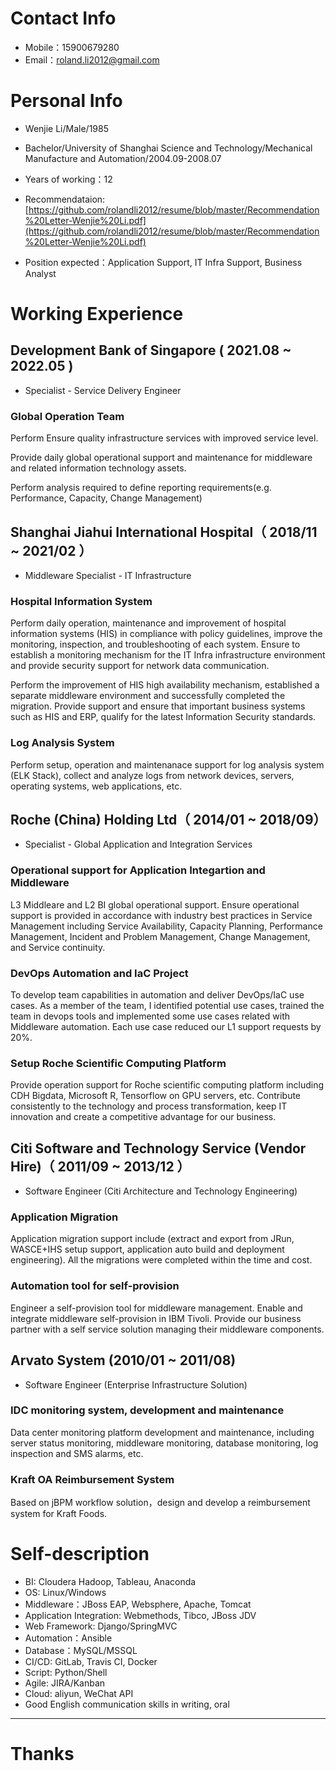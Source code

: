 # Contact Info

- Mobile：15900679280
- Email：roland.li2012@gmail.com


# Personal Info

 - Wenjie Li/Male/1985
 - Bachelor/University of Shanghai Science and Technology/Mechanical Manufacture and Automation/2004.09-2008.07
 - Years of working：12
 - Recommendataion: [https://github.com/rolandli2012/resume/blob/master/Recommendation%20Letter-Wenjie%20Li.pdf](https://github.com/rolandli2012/resume/blob/master/Recommendation%20Letter-Wenjie%20Li.pdf)

 - Position expected：Application Support, IT Infra Support, Business Analyst

# Working Experience

## Development Bank of Singapore ( 2021.08 ~ 2022.05 )
- Specialist - Service Delivery Engineer

### Global Operation Team

Perform Ensure quality infrastructure services with improved service level.

Provide daily global operational support and maintenance for middleware and related information
technology assets.

Perform analysis required to define reporting requirements(e.g. Performance, Capacity, Change
Management)

## Shanghai Jiahui International Hospital（ 2018/11 ~ 2021/02 ）
- Middleware Specialist - IT Infrastructure

### Hospital Information System
Perform daily operation, maintenance and improvement of hospital information systems (HIS) in compliance with policy guidelines, improve the monitoring, inspection, and troubleshooting of each system. Ensure to establish a monitoring mechanism for the IT Infra infrastructure environment and provide security support for network data communication.

Perform the improvement of HIS high availability mechanism, established a separate middleware environment and successfully completed the migration. Provide support and ensure that important business systems such as HIS and ERP, qualify for the latest Information Security standards.

### Log Analysis System
Perform setup, operation and maintenanace support for log analysis system (ELK Stack), collect and analyze logs from network devices, servers, operating systems, web applications, etc.

## Roche (China) Holding Ltd（ 2014/01 ~ 2018/09）
- Specialist - Global Application and Integration Services

### Operational support for Application Integartion and Middleware
L3 Middleare and L2 BI global operational support. Ensure operational support is provided in accordance with industry best practices in Service Management including Service Availability, Capacity Planning, Performance Management, Incident and Problem Management, Change Management, and Service continuity.

### DevOps Automation and IaC Project
To develop team capabilities in automation and deliver DevOps/IaC use cases. As a member of the team, I identified potential use cases, trained the team in devops tools and implemented some use cases related with Middleware automation.  Each use case reduced our L1 support requests by 20%. 

### Setup Roche Scientific Computing Platform
Provide operation support for Roche scientific computing platform including CDH Bigdata, Microsoft R, Tensorflow on GPU servers, etc. Contribute consistently to the technology and process transformation, keep IT innovation and create a competitive advantage for our business.

## Citi Software and Technology Service (Vendor Hire)（ 2011/09 ~ 2013/12 ）
- Software Engineer (Citi Architecture and Technology Engineering)

### Application Migration 
Application migration support include (extract and export from JRun, WASCE+IHS setup support, application auto build and deployment engineering). All the migrations were completed within the time and cost. 

### Automation tool for self-provision
Engineer a self-provision tool for middleware management. Enable and integrate middleware self-provision in IBM Tivoli. Provide our business partner with a self service solution managing their middleware components. 

## Arvato System (2010/01 ~ 2011/08)
- Software Engineer (Enterprise Infrastructure Solution)

###  IDC monitoring system, development and maintenance
Data center monitoring platform development and maintenance, including server status monitoring, middleware monitoring, database monitoring, log inspection and SMS alarms, etc.

### Kraft OA Reimbursement System
Based on jBPM workflow solution，design and develop a reimbursement system for Kraft Foods. 
    
# Self-description

- BI: Cloudera Hadoop, Tableau, Anaconda
- OS: Linux/Windows 
- Middleware：JBoss EAP, Websphere, Apache, Tomcat
- Application Integration: Webmethods, Tibco, JBoss JDV
- Web Framework: Django/SpringMVC
- Automation：Ansible
- Database：MySQL/MSSQL
- CI/CD: GitLab, Travis CI, Docker
- Script: Python/Shell
- Agile: JIRA/Kanban
- Cloud: aliyun, WeChat API
- Good English communication skills in writing, oral
      
---      
# Thanks
      
